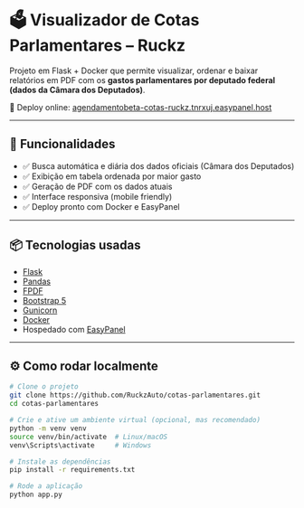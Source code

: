# 🗳️ Visualizador de Cotas Parlamentares – Ruckz

Projeto em Flask + Docker que permite visualizar, ordenar e baixar relatórios em PDF com os **gastos parlamentares por deputado federal (dados da Câmara dos Deputados)**.

🔗 Deploy online: [agendamentobeta-cotas-ruckz.tnrxuj.easypanel.host](https://agendamentobeta-cotas-ruckz.tnrxuj.easypanel.host/)

---

## 🚀 Funcionalidades

- ✅ Busca automática e diária dos dados oficiais (Câmara dos Deputados)
- ✅ Exibição em tabela ordenada por maior gasto
- ✅ Geração de PDF com os dados atuais
- ✅ Interface responsiva (mobile friendly)
- ✅ Deploy pronto com Docker e EasyPanel

---

## 📦 Tecnologias usadas

- [Flask](https://flask.palletsprojects.com/)
- [Pandas](https://pandas.pydata.org/)
- [FPDF](https://pyfpdf.github.io/)
- [Bootstrap 5](https://getbootstrap.com/)
- [Gunicorn](https://gunicorn.org/)
- [Docker](https://www.docker.com/)
- Hospedado com [EasyPanel](https://easypanel.io/)

---

## ⚙️ Como rodar localmente

```bash
# Clone o projeto
git clone https://github.com/RuckzAuto/cotas-parlamentares.git
cd cotas-parlamentares

# Crie e ative um ambiente virtual (opcional, mas recomendado)
python -m venv venv
source venv/bin/activate  # Linux/macOS
venv\Scripts\activate     # Windows

# Instale as dependências
pip install -r requirements.txt

# Rode a aplicação
python app.py
